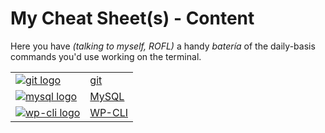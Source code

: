 # My Cheat Sheet(s) - Content

Here you have *(talking to myself, ROFL)* a handy *batería* of the daily-basis commands you'd use working on the terminal.

|  |  |
|--|--|
[![git logo][logo-git]](git/) | [git](git/)
[![mysql logo][logo-mysql]](mysql/) | [MySQL](mysql/)
[![wp-cli logo][logo-wpcli]](wp-cli/) | [WP-CLI](wp-cli/)

[logo-git]: https://git-scm.com/images/logo@2x.png
[logo-mysql]: https://www.mysql.com/common/logos/mysql-logo.svg?v2
[logo-wpcli]: https://wp-cli.org/assets/img/wp-cli-logo-inverted.png
<!--stackedit_data:
eyJoaXN0b3J5IjpbLTc1MTY1NTkzNywtMTQ1MTc0ODEwLC04Nj
c5MTg3ODQsMTc1NDI4MjgyMV19
-->